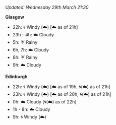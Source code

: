 *Updated: Wednesday 29th March 21:30*

**Glasgow**

* 22h: :cyclone: Windy (:cloud:) [:cloud: as of 21h]
* 23h - 4h: :cloud: Cloudy
* 5h: :umbrella: Rainy
* 6h, 7h: :cloud: Cloudy
* 8h: :umbrella: Rainy
* 9h: :cloud: Cloudy

**Edinburgh**

* 22h: :cyclone: Windy (:cloud:) [:cloud: as of 19h, :cyclone:(:cloud:) as of 21h]
* 23h: :cyclone: Windy (:cloud:) [:cloud: as of 20h, :cyclone:(:cloud:) as of 21h]
* 0h: :cloud: Cloudy [:cyclone:(:cloud:) as of 22h]
* 1h - 8h: :cloud: Cloudy
* 9h: :cyclone: Windy (:cloud:)
